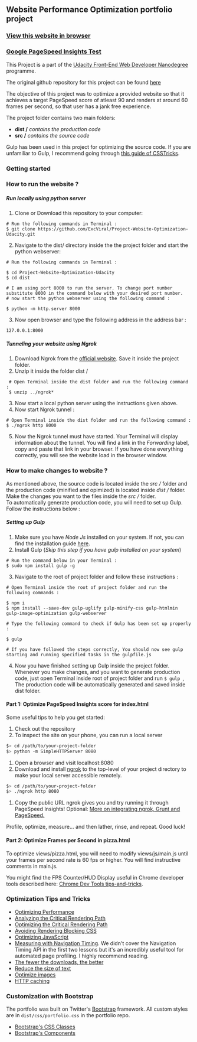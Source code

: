 ## Website Performance Optimization portfolio project

### [View this website in browser](https://excviral.github.io/Project-Website-Optimization-Udacity/)

### [Google PageSpeed Insights Test](https://developers.google.com/speed/pagespeed/insights/?url=https%3A%2F%2Fexcviral.github.io%2FProject-Website-Optimization-Udacity%2F&tab=desktop)

This Project is a part of the [Udacity Front-End Web Developer Nanodegree](https://www.udacity.com/course/front-end-web-developer-nanodegree--nd001) programme.


The original github repository for this project can be found [here](https://github.com/udacity/frontend-nanodegree-mobile-portfolio)

The objective of this project was to optimize a provided website so that it achieves a target PageSpeed score of atleast 90 and renders at around 60 frames per second, so that user has a jank free experience.

The project folder contains two main folders:
* **dist /** _contains the production code_
* **src /** _contains the source code_

Gulp has been used in this project for optimizing the source code. If you are unfamiliar to Gulp, I recommend going through [this guide of CSSTricks](https://css-tricks.com/gulp-for-beginners/).

### Getting started
### How to run the website ?
##### Run locally using python server
 1. Clone or Download this repository to your computer:
 ```
 # Run the following commands in Terminal :
 $ git clone https://github.com/ExcViral/Project-Website-Optimization-Udacity.git
 ```
 2. Navigate to the dist/ directory inside the the project folder and start the python webserver:
 ```
 # Run the following commands in Terminal :

 $ cd Project-Website-Optimization-Udacity
 $ cd dist

 # I am using port 8000 to run the server. To change port number substitute 8000 in the command below with your desired port number.
 # now start the python webserver using the following command :

 $ python -m http.server 8000
 ```
 3. Now open browser and type the following address in the address bar :
 ```
 127.0.0.1:8000
 ```

##### Tunneling your website using Ngrok
 1. Download Ngrok from the [official website](https://ngrok.com/). Save it inside the project folder.
 2. Unzip it inside the folder dist /
 ```
  # Open Terminal inside the dist folder and run the following command :
  $ unzip ../ngrok*
 ```
 3. Now start a local python server using the instructions given above.
 4. Now start Ngrok tunnel :
 ```
 # Open Terminal inside the dist folder and run the following command :
$ ./ngrok http 8000
 ```
 5. Now the Ngrok tunnel must have started. Your Terminal will display information about the tunnel. You will find a link in the _Forwarding_ label, copy and paste that link in your browser. If you have done everything correctly, you will see the website load in the browser window.

### How to make changes to website ?
As mentioned above, the source code is located inside the _src /_ folder and the production code (minified and opimized) is located inside _dist /_ folder.<br>
Make the changes you want to the files inside the _src /_ folder.<br>
 To automatically generate production code, you will need to set up Gulp. Follow the instructions below :

##### Setting up Gulp
  1. Make sure you have _Node Js_ installed on your system. If not, you can find the installation guide [here](https://nodejs.org/en/download/package-manager/).
  2. Install Gulp (_Skip this step if you have gulp installed on your system_)
  ```
  # Run the command below in your Terminal :
  $ sudo npm install gulp -g
  ```
  3. Navigate to the root of project folder and follow these instructions :
  ```
  # Open Terminal inside the root of project folder and run the following commands :

  $ npm i
  $ npm install --save-dev gulp-uglify gulp-minify-css gulp-htmlmin gulp-image-optimization gulp-webserver

  # Type the following command to check if Gulp has been set up properly :

  $ gulp

  # If you have followed the steps correctly, You should now see gulp starting and running specified tasks in the gulpfile.js
  ```
  4. Now you have finished setting up Gulp inside the project folder. Whenever you make changes, and you want to generate production code, just open Terminal inside root of project folder and run `$ gulp `, The production code will be automatically generated and saved inside dist folder.


#### Part 1: Optimize PageSpeed Insights score for index.html

Some useful tips to help you get started:

1. Check out the repository
1. To inspect the site on your phone, you can run a local server

  ```bash
  $> cd /path/to/your-project-folder
  $> python -m SimpleHTTPServer 8080
  ```

1. Open a browser and visit localhost:8080
1. Download and install [ngrok](https://ngrok.com/) to the top-level of your project directory to make your local server accessible remotely.

  ``` bash
  $> cd /path/to/your-project-folder
  $> ./ngrok http 8080
  ```

1. Copy the public URL ngrok gives you and try running it through PageSpeed Insights! Optional: [More on integrating ngrok, Grunt and PageSpeed.](http://www.jamescryer.com/2014/06/12/grunt-pagespeed-and-ngrok-locally-testing/)

Profile, optimize, measure... and then lather, rinse, and repeat. Good luck!

#### Part 2: Optimize Frames per Second in pizza.html

To optimize views/pizza.html, you will need to modify views/js/main.js until your frames per second rate is 60 fps or higher. You will find instructive comments in main.js.

You might find the FPS Counter/HUD Display useful in Chrome developer tools described here: [Chrome Dev Tools tips-and-tricks](https://developer.chrome.com/devtools/docs/tips-and-tricks).

### Optimization Tips and Tricks
* [Optimizing Performance](https://developers.google.com/web/fundamentals/performance/ "web performance")
* [Analyzing the Critical Rendering Path](https://developers.google.com/web/fundamentals/performance/critical-rendering-path/analyzing-crp.html "analyzing crp")
* [Optimizing the Critical Rendering Path](https://developers.google.com/web/fundamentals/performance/critical-rendering-path/optimizing-critical-rendering-path.html "optimize the crp!")
* [Avoiding Rendering Blocking CSS](https://developers.google.com/web/fundamentals/performance/critical-rendering-path/render-blocking-css.html "render blocking css")
* [Optimizing JavaScript](https://developers.google.com/web/fundamentals/performance/critical-rendering-path/adding-interactivity-with-javascript.html "javascript")
* [Measuring with Navigation Timing](https://developers.google.com/web/fundamentals/performance/critical-rendering-path/measure-crp.html "nav timing api"). We didn't cover the Navigation Timing API in the first two lessons but it's an incredibly useful tool for automated page profiling. I highly recommend reading.
* <a href="https://developers.google.com/web/fundamentals/performance/optimizing-content-efficiency/eliminate-downloads.html">The fewer the downloads, the better</a>
* <a href="https://developers.google.com/web/fundamentals/performance/optimizing-content-efficiency/optimize-encoding-and-transfer.html">Reduce the size of text</a>
* <a href="https://developers.google.com/web/fundamentals/performance/optimizing-content-efficiency/image-optimization.html">Optimize images</a>
* <a href="https://developers.google.com/web/fundamentals/performance/optimizing-content-efficiency/http-caching.html">HTTP caching</a>

### Customization with Bootstrap
The portfolio was built on Twitter's <a href="http://getbootstrap.com/">Bootstrap</a> framework. All custom styles are in `dist/css/portfolio.css` in the portfolio repo.

* <a href="http://getbootstrap.com/css/">Bootstrap's CSS Classes</a>
* <a href="http://getbootstrap.com/components/">Bootstrap's Components</a>
